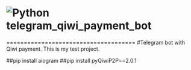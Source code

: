 
# ![Python](https://img.shields.io/badge/python-3670A0?style=for-the-badge&logo=python&logoColor=ffdd54) telegram_qiwi_payment_bot
=====================================
#Telegram bot with Qiwi payment. This is my test project.

##pip install aiogram
##pip install pyQiwiP2P==2.0.1
